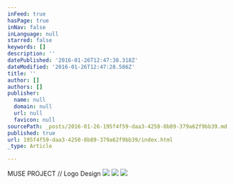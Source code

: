 ```yaml
---
inFeed: true
hasPage: true
inNav: false
inLanguage: null
starred: false
keywords: []
description: ''
datePublished: '2016-01-26T12:47:38.318Z'
dateModified: '2016-01-26T12:47:28.586Z'
title: ''
author: []
authors: []
publisher:
  name: null
  domain: null
  url: null
  favicon: null
sourcePath: _posts/2016-01-26-195f4f59-daa3-4250-8b89-379a62f9bb39.md
published: true
url: 195f4f59-daa3-4250-8b89-379a62f9bb39/index.html
_type: Article

---
```

MUSE PROJECT // Logo Design
![](https://the-grid-user-content.s3-us-west-2.amazonaws.com/d6f0ef39-8478-4e66-afa4-d5db3b500154.jpg)
![](https://the-grid-user-content.s3-us-west-2.amazonaws.com/d8c7f706-f895-4ef0-bc2f-aa2b3516ccc4.jpg)
![](https://the-grid-user-content.s3-us-west-2.amazonaws.com/9dee84ec-dc37-4796-b402-8f390393db52.jpg)